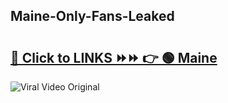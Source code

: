 
 ## Maine-Only-Fans-Leaked

# <h2><a href="https://clipsfans.com/Maine&ref=git">🔗 Click to LINKS ⏩⏩ 👉 🟢 Maine </a></h2>

<a href="https://clipsfans.com/Maine&ref=git" rel="nofollow" data-target="animated-image.originalLink"><img src="https://i.ibb.co.com/xMMVF88/686577567.gif" alt="Viral Video Original" style="max-width: 100%; display: inline-block;" data-target="animated-image.originalImage"></a>
